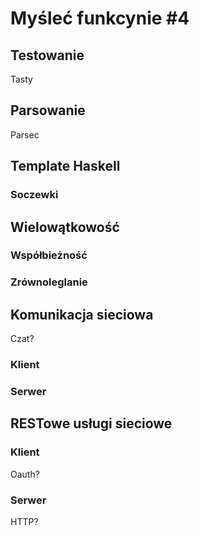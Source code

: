 # Myśleć funkcynie #4

## Testowanie
Tasty

## Parsowanie
Parsec

## Template Haskell
### Soczewki

## Wielowątkowość
### Współbieżność

### Zrównoleglanie

## Komunikacja sieciowa
Czat?
### Klient

### Serwer

## RESTowe usługi sieciowe
### Klient
Oauth?

### Serwer
HTTP?
